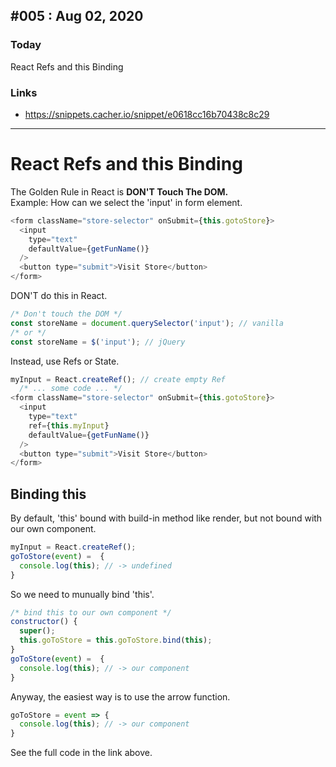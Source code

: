 ## #005 : Aug 02, 2020
### Today
React Refs and this Binding
### Links
- https://snippets.cacher.io/snippet/e0618cc16b70438c8c29

---

# React Refs and this Binding

The Golden Rule in React is **DON'T Touch The DOM.**  
Example: How can we select the 'input' in form element.
```js
<form className="store-selector" onSubmit={this.gotoStore}>
  <input
    type="text"
    defaultValue={getFunName()}
  />
  <button type="submit">Visit Store</button>
</form>
```

DON'T do this in React.
```js
/* Don't touch the DOM */
const storeName = document.querySelector('input'); // vanilla
/* or */
const storeName = $('input'); // jQuery
```

Instead, use Refs or State.
```js
myInput = React.createRef(); // create empty Ref
  /* ... some code ... */
<form className="store-selector" onSubmit={this.gotoStore}>
  <input
    type="text"
    ref={this.myInput}
    defaultValue={getFunName()}
  />
  <button type="submit">Visit Store</button>
</form>
```

## Binding this
By default, 'this' bound with build-in method like render, but not bound with our own component. 
```js
myInput = React.createRef();
goToStore(event) =  {
  console.log(this); // -> undefined
}
```

So we need to munually bind 'this'.
```js
/* bind this to our own component */
constructor() {
  super();
  this.goToStore = this.goToStore.bind(this);
}
goToStore(event) =  {
  console.log(this); // -> our component
}
```

Anyway, the easiest way is to use the arrow function.
```js
goToStore = event => {
  console.log(this); // -> our component
}
```

See the full code in the link above.
